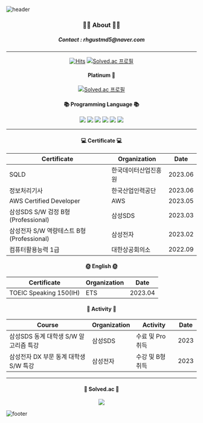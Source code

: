 ![header](https://capsule-render.vercel.app/api?type=slice&color=5CD1E5&height=60&section=header&text=&fontSize=90)
<div align="center">
  
### 👨‍💻 About 👨‍💻
<h5> Contact : rhgustmd5@naver.com </h5>




  
- - -
[![Hits](https://hits.seeyoufarm.com/api/count/incr/badge.svg?url=https%3A%2F%2Fgithub.com%2Fcciissoo%2F&count_bg=%2379C83D&title_bg=%23555555&icon=&icon_color=%23E7E7E7&title=hits&edge_flat=false)](https://hits.seeyoufarm.com)
[![Solved.ac
프로필](http://mazassumnida.wtf/api/mini/generate_badge?boj=rhgustmd123)](https://solved.ac/rhgustmd123)


<h4> Platinum 💚 </h4>


[![Solved.ac
프로필](http://mazassumnida.wtf/api/v2/generate_badge?boj=rhgustmd123)](https://solved.ac/rhgustmd123)


<div align=center><h4>📚 Programming Language 📚</h4></div>

<div align=center> 
  <img src="https://img.shields.io/badge/Assembly-007AAC.svg?style=for-the-badge&logo=AssemblyScript&logoColor=white">
  <img src="https://img.shields.io/badge/c-E34F26.svg?style=for-the-badge&logo=c&logoColor=white">
  <img src="https://img.shields.io/badge/c++-F7DF1EC.svg?style=for-the-badge&logo=c%2B%2B&logoColor=white">
  <img src="https://img.shields.io/badge/java-F7DF1E?style=for-the-badge&logo=java&logoColor=white"> 
  <img src="https://img.shields.io/badge/python-3670A0?style=for-the-badge&logo=python&logoColor=ffdd54"> 
  <img src="https://img.shields.io/badge/Javascript-ffb13b?style=for-the-badge&logo=javascript&logoColor=white"/>
  <br>
</div>
  
- - -
<h4> 💻 Certificate 💻  </h4>
  
  Certificate | Organization | Date
  ---- | ---- | ----
  SQLD | 한국데이터산업진흥원 | 2023.06
  정보처리기사 | 한국산업인력공단 | 2023.06
  AWS Certified Developer  | AWS | 2023.05
  삼성SDS S/W 검정 B형(Professional) | 삼성SDS | 2023.03
  삼성전자 S/W 역량테스트 B형(Professional) | 삼성전자 | 2023.02
  컴퓨터활용능력 1급 | 대한상공회의소 | 2022.09

  <h4> 	🌞 English 	🌞  </h4>
  
  Certificate | Organization | Date
  ---- | ---- | ----
  TOEIC Speaking 150(IH) | ETS | 2023.04
  
<h4> 🧩 Activity 🧩 </h4>
  
  Course | Organization | Activity | Date
  ---- | ---- | ---- | ----
  삼성SDS 동계 대학생 S/W 알고리즘 특강 | 삼성SDS | 수료 및 Pro 취득 | 2023
  삼성전자 DX 부문 동계 대학생 S/W 특강 | 삼성전자 | 수강 및 B형 취득 | 2023
- - -
  
<h4> 📕 Solved.ac 📕 </h4>

</div>
<div align=center>
  <img src="http://mazandi.herokuapp.com/api?handle=rhgustmd123&theme=dark"/>
</div>

![footer](https://capsule-render.vercel.app/api?type=slice&color=5CD1E5&height=60&section=footer&text=&fontSize=90)
<div align="center">
